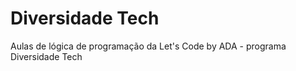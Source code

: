# Diversidade Tech
Aulas de lógica de programação da Let's Code by ADA - programa Diversidade Tech 
